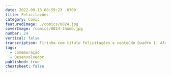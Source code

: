 ```yaml
---
date: 2022-09-13 08:59:23 -0300
title: Felicitações
category: Comic
featuredImage: ./comics/0024.jpg
coverImage: /comics/0024-thumb.jpg
number: 24
vertical: false
transcription: Tirinha com título Felicitações e conteúdo Quadro 1. Afonso fala "Felicitações para o dia dos desenvolvedores! Por que é hoje? Data de morte de alguém?" Sophie fala "É o dia 256 do ano! A maior elevação de 2 possível". Quadro 2. Msone fala "É numerologia e astrologia? Não sabia que eram supersticiosas!".
tags:
  - Comemoração
  - Desenvolvedor
published: true
cheatsheet: false
---
```

